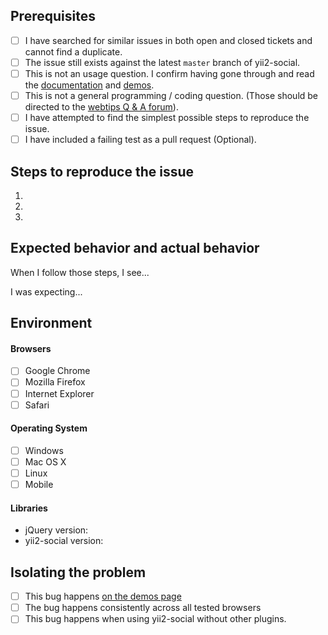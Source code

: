 ## Prerequisites

- [ ] I have searched for similar issues in both open and closed tickets and cannot find a duplicate.
- [ ] The issue still exists against the latest `master` branch of yii2-social.
- [ ] This is not an usage question. I confirm having gone through and read the [documentation](http://demos.krajee.com/social) and [demos](http://demos.krajee.com/social-demo).
- [ ] This is not a general programming / coding question. (Those should be directed to the [webtips Q & A forum](http://webtips.krajee.com/questions)).
- [ ] I have attempted to find the simplest possible steps to reproduce the issue.
- [ ] I have included a failing test as a pull request (Optional).

## Steps to reproduce the issue

1.
2.
3.

## Expected behavior and actual behavior

When I follow those steps, I see...

I was expecting...

## Environment

#### Browsers

- [ ] Google Chrome
- [ ] Mozilla Firefox
- [ ] Internet Explorer
- [ ] Safari

#### Operating System

- [ ] Windows
- [ ] Mac OS X
- [ ] Linux
- [ ] Mobile

#### Libraries

- jQuery version:
- yii2-social version:

## Isolating the problem

- [ ] This bug happens [on the demos page](https://demos.krajee.com/social-demo)
- [ ] The bug happens consistently across all tested browsers
- [ ] This bug happens when using yii2-social without other plugins.